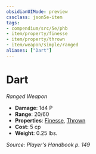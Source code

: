 ```yaml
---
obsidianUIMode: preview
cssclass: json5e-item
tags:
- compendium/src/5e/phb
- item/property/finesse
- item/property/thrown
- item/weapon/simple/ranged
aliases: ["Dart"]
---
```

# Dart
*Ranged Weapon*  

- **Damage**: 1d4 P
- **Range**: 20/60
- **Properties**: [Finesse](compendium/rules/item-properties.md#Finesse), [Thrown](compendium/rules/item-properties.md#Thrown)
- **Cost**: 5 cp
- **Weight**: 0.25 lbs.

*Source: Player's Handbook p. 149*